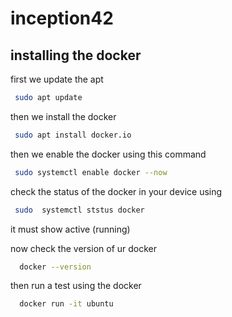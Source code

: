 # inception42
## installing the docker 
first we update the apt 
```bash
 sudo apt update
```
then we install the docker 
```bash
 sudo apt install docker.io
```
then we enable the docker using this command 

```bash
 sudo systemctl enable docker --now
```
check the status of the docker in your device using 

```bash
 sudo  systemctl ststus docker 
```
it must show active (running) 

now check the version of ur docker

```bash
  docker --version
```
then run a test using the docker 

```bash
  docker run -it ubuntu 
```
